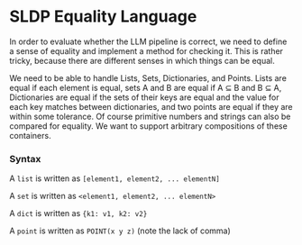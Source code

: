 # SLDP Equality Language

In order to evaluate whether the LLM pipeline is correct, we need to define
a sense of equality and implement a method for checking it. This is rather
tricky, because there are different senses in which things can be equal.

We need to be able to handle Lists, Sets, Dictionaries, and Points.
Lists are equal if each element is equal, sets A and B are equal if A ⊆ B and
B ⊆ A, Dictionaries are equal if the sets of their keys are equal and the value
for each key matches between dictionaries, and two points are equal if they
are  within some tolerance. Of course primitive numbers and strings can also
be compared for equality. We want to support arbitrary compositions of these
containers.

### Syntax

A `list` is written as `[element1, element2, ... elementN]`

A `set` is written as `<element1, element2, ... elementN>`

A `dict` is written as `{k1: v1, k2: v2}`

A `point` is written as `POINT(x y z)` (note the lack of comma)
